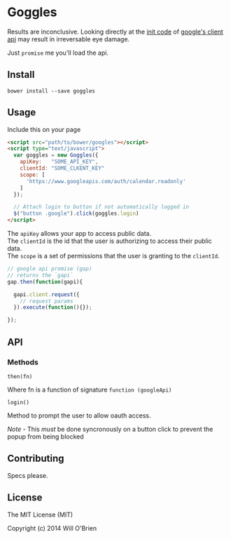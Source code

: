 Goggles
===================

Results are inconclusive. Looking directly at the [init code](https://code.google.com/p/google-api-javascript-client/source/browse/samples/authSample.html) of [google's client api](https://code.google.com/p/google-api-javascript-client/) may result in irreversable eye damage.

Just `promise` me you'll load the api.

Install
-------------

```
bower install --save goggles
```

Usage
-----------

Include this on your page

```html
<script src="path/to/bower/googles"></script>
<script type="text/javascript">
  var goggles = new Goggles({
    apiKey:   "SOME_API_KEY",
    clientId: "SOME_CLKENT_KEY"
    scope: [
      'https://www.googleapis.com/auth/calendar.readonly'
    ]
  });

  // Attach login to button if not automatically logged in
  $("button .google").click(goggles.login)
</script>
```

The `apiKey` allows your app to access public data.   
The `clientId` is the id that the user is authorizing to access their public data.   
The `scope` is a set of permissions that the user is granting to the `clientId`.   


```javascript
// google api promise (gap)
// returns the `gapi`
gap.then(function(gapi){

  gapi.client.request({
    // request params
  }).execute(function(){});

});
```


API
------------

### Methods

`then(fn)`

Where fn is a function of signature `function (googleApi)`

`login()`

Method to prompt the user to allow oauth access.

*Note* - This _must_ be done syncronously on a button click to prevent the popup from being blocked

Contributing
---------------

Specs please.

License
---------

The MIT License (MIT)

Copyright (c) 2014 Will O'Brien
